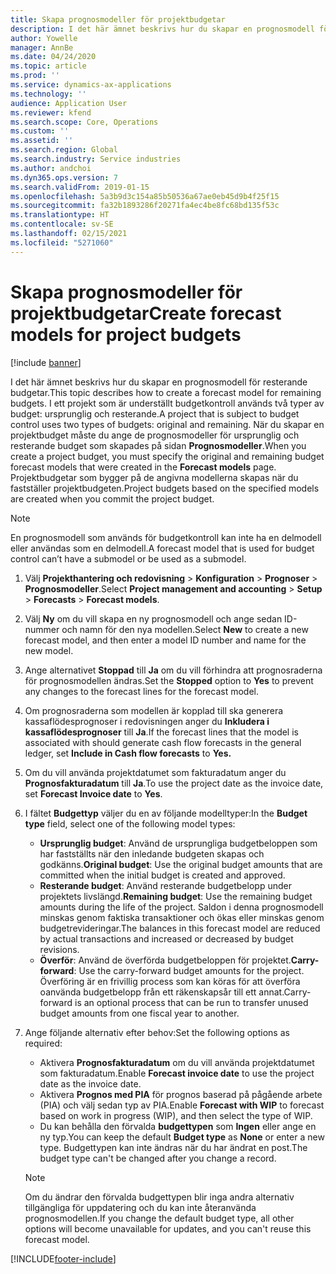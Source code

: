 ```yaml
---
title: Skapa prognosmodeller för projektbudgetar
description: I det här ämnet beskrivs hur du skapar en prognosmodell för resterande budgetar.
author: Yowelle
manager: AnnBe
ms.date: 04/24/2020
ms.topic: article
ms.prod: ''
ms.service: dynamics-ax-applications
ms.technology: ''
audience: Application User
ms.reviewer: kfend
ms.search.scope: Core, Operations
ms.custom: ''
ms.assetid: ''
ms.search.region: Global
ms.search.industry: Service industries
ms.author: andchoi
ms.dyn365.ops.version: 7
ms.search.validFrom: 2019-01-15
ms.openlocfilehash: 5a3b9d3c154a85b50536a67ae0eb45d9b4f25f15
ms.sourcegitcommit: fa32b1893286f20271fa4ec4be8fc68bd135f53c
ms.translationtype: HT
ms.contentlocale: sv-SE
ms.lasthandoff: 02/15/2021
ms.locfileid: "5271060"
---
```

# <a name="create-forecast-models-for-project-budgets"></a><span data-ttu-id="ed960-103">Skapa prognosmodeller för projektbudgetar</span><span class="sxs-lookup"><span data-stu-id="ed960-103">Create forecast models for project budgets</span></span> 

[!include [banner](../includes/banner.md)]

<span data-ttu-id="ed960-104">I det här ämnet beskrivs hur du skapar en prognosmodell för resterande budgetar.</span><span class="sxs-lookup"><span data-stu-id="ed960-104">This topic describes how to create a forecast model for remaining budgets.</span></span> <span data-ttu-id="ed960-105">I ett projekt som är underställt budgetkontroll används två typer av budget: ursprunglig och resterande.</span><span class="sxs-lookup"><span data-stu-id="ed960-105">A project that is subject to budget control uses two types of budgets: original and remaining.</span></span> <span data-ttu-id="ed960-106">När du skapar en projektbudget måste du ange de prognosmodeller för ursprunglig och resterande budget som skapades på sidan **Prognosmodeller**.</span><span class="sxs-lookup"><span data-stu-id="ed960-106">When you create a project budget, you must specify the original and remaining budget forecast models that were created in the **Forecast models** page.</span></span> <span data-ttu-id="ed960-107">Projektbudgetar som bygger på de angivna modellerna skapas när du fastställer projektbudgeten.</span><span class="sxs-lookup"><span data-stu-id="ed960-107">Project budgets based on the specified models are created when you commit the project budget.</span></span>

> [!NOTE]
> <span data-ttu-id="ed960-108">En prognosmodell som används för budgetkontroll kan inte ha en delmodell eller användas som en delmodell.</span><span class="sxs-lookup"><span data-stu-id="ed960-108">A forecast model that is used for budget control can’t have a submodel or be used as a submodel.</span></span>

1. <span data-ttu-id="ed960-109">Välj **Projekthantering och redovisning** > **Konfiguration** > **Prognoser**  > **Prognosmodeller**.</span><span class="sxs-lookup"><span data-stu-id="ed960-109">Select **Project management and accounting** > **Setup** > **Forecasts**  > **Forecast models**.</span></span>
2. <span data-ttu-id="ed960-110">Välj **Ny** om du vill skapa en ny prognosmodell och ange sedan ID-nummer och namn för den nya modellen.</span><span class="sxs-lookup"><span data-stu-id="ed960-110">Select **New** to create a new forecast model, and then enter a model ID number and name for the new model.</span></span> 
3. <span data-ttu-id="ed960-111">Ange alternativet **Stoppad** till **Ja** om du vill förhindra att prognosraderna för prognosmodellen ändras.</span><span class="sxs-lookup"><span data-stu-id="ed960-111">Set the **Stopped** option to **Yes** to prevent any changes to the forecast lines for the forecast model.</span></span> 
4. <span data-ttu-id="ed960-112">Om prognosraderna som modellen är kopplad till ska generera kassaflödesprognoser i redovisningen anger du **Inkludera i kassaflödesprognoser** till **Ja**.</span><span class="sxs-lookup"><span data-stu-id="ed960-112">If the forecast lines that the model is associated with should generate cash flow forecasts in the general ledger, set **Include in Cash flow forecasts** to **Yes.**</span></span> 
5. <span data-ttu-id="ed960-113">Om du vill använda projektdatumet som fakturadatum anger du **Prognosfakturadatum** till **Ja**.</span><span class="sxs-lookup"><span data-stu-id="ed960-113">To use the project date as the invoice date, set **Forecast Invoice date** to **Yes**.</span></span> 
6. <span data-ttu-id="ed960-114">I fältet **Budgettyp** väljer du en av följande modelltyper:</span><span class="sxs-lookup"><span data-stu-id="ed960-114">In the **Budget type** field, select one of the following model types:</span></span>

   - <span data-ttu-id="ed960-115">**Ursprunglig budget**: Använd de ursprungliga budgetbeloppen som har fastställts när den inledande budgeten skapas och godkänns.</span><span class="sxs-lookup"><span data-stu-id="ed960-115">**Original budget**: Use the original budget amounts that are committed when the initial budget is created and approved.</span></span>
   - <span data-ttu-id="ed960-116">**Resterande budget**: Använd resterande budgetbelopp under projektets livslängd.</span><span class="sxs-lookup"><span data-stu-id="ed960-116">**Remaining budget**: Use the remaining budget amounts during the life of the project.</span></span> <span data-ttu-id="ed960-117">Saldon i denna prognosmodell minskas genom faktiska transaktioner och ökas eller minskas genom budgetrevideringar.</span><span class="sxs-lookup"><span data-stu-id="ed960-117">The balances in this forecast model are reduced by actual transactions and increased or decreased by budget revisions.</span></span>
   - <span data-ttu-id="ed960-118">**Överför**: Använd de överförda budgetbeloppen för projektet.</span><span class="sxs-lookup"><span data-stu-id="ed960-118">**Carry-forward**: Use the carry-forward budget amounts for the project.</span></span> <span data-ttu-id="ed960-119">Överföring är en frivillig process som kan köras för att överföra oanvända budgetbelopp från ett räkenskapsår till ett annat.</span><span class="sxs-lookup"><span data-stu-id="ed960-119">Carry-forward is an optional process that can be run to transfer unused budget amounts from one fiscal year to another.</span></span>

7. <span data-ttu-id="ed960-120">Ange följande alternativ efter behov:</span><span class="sxs-lookup"><span data-stu-id="ed960-120">Set the following options as required:</span></span>

   - <span data-ttu-id="ed960-121">Aktivera **Prognosfakturadatum** om du vill använda projektdatumet som fakturadatum.</span><span class="sxs-lookup"><span data-stu-id="ed960-121">Enable **Forecast invoice date** to use the project date as the invoice date.</span></span>
   - <span data-ttu-id="ed960-122">Aktivera **Prognos med PIA** för prognos baserad på pågående arbete (PIA) och välj sedan typ av PIA.</span><span class="sxs-lookup"><span data-stu-id="ed960-122">Enable **Forecast with WIP** to forecast based on work in progress (WIP), and then select the type of WIP.</span></span> 
   - <span data-ttu-id="ed960-123">Du kan behålla den förvalda **budgettypen** som **Ingen** eller ange en ny typ.</span><span class="sxs-lookup"><span data-stu-id="ed960-123">You can keep the default **Budget type** as **None** or enter a new type.</span></span> <span data-ttu-id="ed960-124">Budgettypen kan inte ändras när du har ändrat en post.</span><span class="sxs-lookup"><span data-stu-id="ed960-124">The budget type can't be changed after you change a record.</span></span>     
    > [!NOTE]
    > <span data-ttu-id="ed960-125">Om du ändrar den förvalda budgettypen blir inga andra alternativ tillgängliga för uppdatering och du kan inte återanvända prognosmodellen.</span><span class="sxs-lookup"><span data-stu-id="ed960-125">If you change the default budget type, all other options will become unavailable for updates, and you can't reuse this forecast model.</span></span> 
   


 



[!INCLUDE[footer-include](../includes/footer-banner.md)]